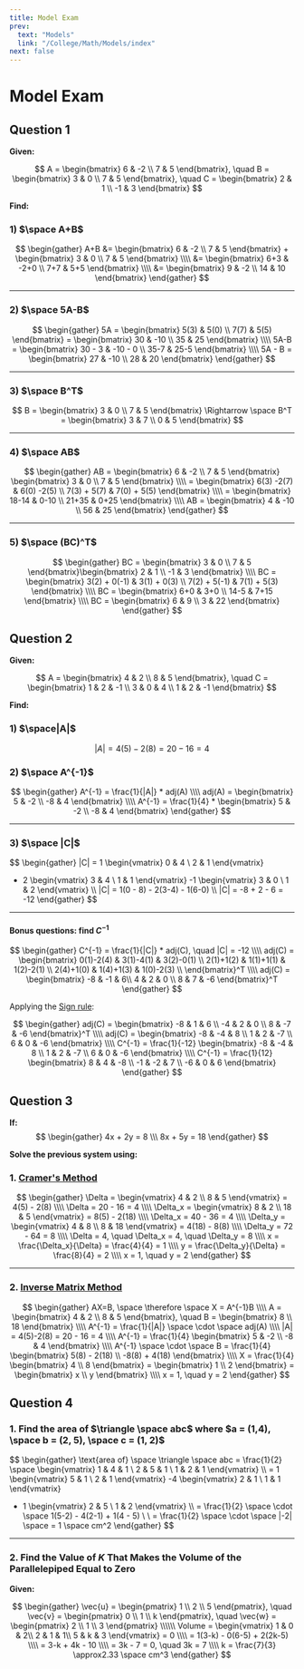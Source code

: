 ```yaml
---
title: Model Exam
prev:
  text: "Models"
  link: "/College/Math/Models/index"
next: false
---
```


# Model Exam

## Question 1

**Given:**

$$
A = \begin{bmatrix}
6 & -2 \\
7 & 5
\end{bmatrix}, \quad
B = \begin{bmatrix}
3 & 0 \\
7 & 5
\end{bmatrix}, \quad
C = \begin{bmatrix}
2 & 1 \\
-1 & 3
\end{bmatrix} 
$$

**Find:** 

### 1) $\space A+B$

$$
\begin{gather}
A+B &= \begin{bmatrix}
6 & -2 \\
7 & 5
\end{bmatrix} +
\begin{bmatrix}
3 & 0 \\
7 & 5
\end{bmatrix} 
\\\\
&= \begin{bmatrix}
6+3 & -2+0 \\
7+7 & 5+5
\end{bmatrix} 
\\\\
&= \begin{bmatrix}
9 & -2 \\
14 & 10
\end{bmatrix}
\end{gather}
$$


---

### 2) $\space 5A-B$

$$
\begin{gather}
5A = \begin{bmatrix}
5(3) & 5(0) \\
7(7) & 5(5)
\end{bmatrix}
= \begin{bmatrix}
30 & -10 \\
35 & 25
\end{bmatrix}
\\\\
5A-B = \begin{bmatrix}
30 - 3 & -10 - 0 \\
35-7 & 25-5
\end{bmatrix}
\\\\
5A - B = \begin{bmatrix}
27 & -10 \\
28 & 20
\end{bmatrix}
\end{gather}
$$

---

### 3) $\space B^T$

$$
B = \begin{bmatrix}
3 & 0 \\
7 & 5
\end{bmatrix}
\Rightarrow
\space B^T = \begin{bmatrix}
3 & 7 \\
0 & 5
\end{bmatrix}
$$

---

### 4) $\space AB$

$$
\begin{gather}
AB = \begin{bmatrix}
6 & -2 \\
7 & 5
\end{bmatrix} \begin{bmatrix}
3 & 0 \\
7 & 5
\end{bmatrix}
\\\\
= \begin{bmatrix}
6(3) -2(7) & 6(0) -2(5) \\
7(3) + 5(7) & 7(0) + 5(5)
\end{bmatrix}
\\\\
= \begin{bmatrix}
18-14 & 0-10 \\
21+35 & 0+25
\end{bmatrix}
\\\\
AB = \begin{bmatrix}
4 & -10 \\
56 & 25
\end{bmatrix}
\end{gather}
$$

---

### 5) $\space (BC)^T$

$$
\begin{gather}
BC = \begin{bmatrix}
3 & 0 \\
7 & 5
\end{bmatrix}\begin{bmatrix}
2 & 1 \\
-1 & 3
\end{bmatrix}
\\\\
BC = \begin{bmatrix}
3(2) + 0(-1) & 3(1) + 0(3) \\
7(2) + 5(-1) & 7(1) + 5(3)
\end{bmatrix}
\\\\
BC = \begin{bmatrix}
6+0 & 3+0 \\
14-5 & 7+15
\end{bmatrix} 
\\\\
BC = \begin{bmatrix}
6 & 9 \\
3 & 22
\end{bmatrix}
\end{gather}
$$

## Question 2

**Given:**

$$
A = \begin{bmatrix}
4 & 2 \\
8 & 5
\end{bmatrix}, \quad
C = \begin{bmatrix}
1 & 2 & -1 \\
3 & 0 & 4 \\
1 & 2 & -1
\end{bmatrix} 
$$

**Find:** 

### 1) $\space|A|$

$$
|A| = 4(5) - 2(8) = 20 - 16 = 4
$$

### 2) $\space A^{-1}$
$$
\begin{gather}
A^{-1} = \frac{1}{|A|} * adj(A)
\\\\
adj(A) = \begin{bmatrix}
5 & -2 \\
-8 & 4
\end{bmatrix}
\\\\
A^{-1} = \frac{1}{4} * \begin{bmatrix}
5 & -2 \\
-8 & 4
\end{bmatrix}
\end{gather}
$$

---

### 3) $\space |C|$

$$
\begin{gather}
|C| = 1 \begin{vmatrix}
0 & 4 \\
2 & 1
\end{vmatrix} 
- 2 \begin{vmatrix}
3 & 4 \\
1 & 1
\end{vmatrix} 
-1 \begin{vmatrix}
3 & 0 \\
1 & 2
\end{vmatrix}
\\\\
|C| = 1(0 - 8) - 2(3-4) - 1(6-0)
\\\\
|C| = -8 + 2 - 6 = -12
\end{gather}
$$

---

#### Bonus questions: find $C^{-1}$

$$
\begin{gather}
C^{-1} = \frac{1}{|C|} * adj(C), \quad
|C| = -12
\\\\
adj(C) = \begin{bmatrix}
0(1)-2(4) & 3(1)-4(1) & 3(2)-0(1) \\
2(1)+1(2) & 1(1)+1(1) & 1(2)-2(1) \\
2(4)+1(0) & 1(4)+1(3) & 1(0)-2(3) \\
\end{bmatrix}^T
\\\\
adj(C) = \begin{bmatrix}
-8 & -1 & 6\\
4 & 2 & 0 \\
8 & 7 & -6
\end{bmatrix}^T
\end{gather}
$$

Applying the [Sign rule](../Lectures/LectureTwo.md#sign-rule-for-determinants):

$$
\begin{gather}
adj(C) = \begin{bmatrix}
-8 & 1 & 6 \\
-4 & 2 & 0 \\
8 & -7 & -6
\end{bmatrix}^T
\\\\
adj(C) = \begin{bmatrix}
-8 & -4 & 8 \\
1 & 2 & -7 \\
6 & 0 & -6
\end{bmatrix}
\\\\
C^{-1} = \frac{1}{-12} 
\begin{bmatrix}
-8 & -4 & 8 \\
1 & 2 & -7 \\
6 & 0 & -6
\end{bmatrix}
\\\\
C^{-1} = \frac{1}{12} 
\begin{bmatrix}
8 & 4 & -8 \\
-1 & -2 & 7 \\
-6 & 0 & 6
\end{bmatrix}
\end{gather}
$$
## Question 3

**If:**
$$
\begin{gather}
4x + 2y = 8 \\\
8x + 5y = 18
\end{gather}
$$


**Solve the previous system using:** 
### 1. [Cramer's Method](../Lectures/LectureTwo.md#cramer-s-rule-for-solving-systems-of-equations)

$$
\begin{gather}
\Delta = \begin{vmatrix}
4 & 2 \\
8 & 5
\end{vmatrix} 
= 4(5) - 2(8) 
\\\\
\Delta = 20 - 16 = 4
\\\\
\Delta_x = \begin{vmatrix}
8 & 2 \\
18 & 5
\end{vmatrix} 
= 8(5) - 2(18) 
\\\\
\Delta_x = 40 - 36 = 4
\\\\
\Delta_y = \begin{vmatrix}
4 & 8 \\
8 & 18
\end{vmatrix} 
= 4(18) - 8(8) 
\\\\
\Delta_y = 72 - 64 = 8
\\\\
\Delta = 4, \quad
\Delta_x = 4, \quad
\Delta_y = 8
\\\\
x = \frac{\Delta_x}{\Delta} = \frac{4}{4} = 1
\\\\
y = \frac{\Delta_y}{\Delta} = \frac{8}{4} = 2
\\\\
x = 1, \quad y = 2
\end{gather}
$$

---

### 2. [Inverse Matrix Method](../Lectures/LectureTwo.md#inverse-and-systems-of-equations)

$$
\begin{gather}
AX=B, \space \therefore \space X = A^{-1}B
\\\\
A = \begin{bmatrix}
4 & 2 \\
8 & 5
\end{bmatrix}, \quad
B = \begin{bmatrix} 8 \\ 18 \end{bmatrix}
\\\\
A^{-1} = \frac{1}{|A|} \space \cdot \space adj(A)
\\\\
|A| = 4(5)-2(8) = 20 - 16 = 4 \\\\
A^{-1} = \frac{1}{4} \begin{bmatrix}
5 & -2 \\
-8 & 4
\end{bmatrix}
\\\\
A^{-1} \space \cdot  \space B = 
\frac{1}{4} \begin{bmatrix}
5(8) - 2(18) \\
-8(8) + 4(18)
\end{bmatrix}
\\\\
X = \frac{1}{4} \begin{bmatrix}
4 \\ 8
\end{bmatrix} = \begin{bmatrix}
1 \\ 2
\end{bmatrix} = \begin{bmatrix}
x \\ y
\end{bmatrix}
\\\\
x = 1, \quad y = 2
\end{gather}
$$



## Question 4

### 1. Find the area of $\triangle \space abc$ where $a = (1,4), \space b = (2, 5), \space c = (1, 2)$

$$
\begin{gather}
\text{area of} \space \triangle \space abc
= \frac{1}{2} \space
\begin{vmatrix}
1 & 4 & 1 \\
2 & 5 & 1 \\
1 & 2 & 1
\end{vmatrix}
\\\\
= 1 \begin{vmatrix}
5 & 1 \\
2 & 1
\end{vmatrix}
-4 \begin{vmatrix}
2 & 1 \\
1 & 1
\end{vmatrix}
+ 1 \begin{vmatrix}
2 & 5 \\
1 & 2
\end{vmatrix}
\\\\
= \frac{1}{2} \space \cdot \space 1(5-2) - 4(2-1) + 1(4 - 5) \\ \\
= \frac{1}{2} \space \cdot \space |-2| \space = 1 \space cm^2
\end{gather}
$$

---

### 2. Find the Value of $K$ That Makes the Volume of the Parallelepiped Equal to Zero

**Given:**

$$
\begin{gather}
\vec{u} = \begin{pmatrix}
1 \\ 2 \\ 5
\end{pmatrix}, \quad
\vec{v} = \begin{pmatrix}
0 \\ 1 \\ k
\end{pmatrix}, \quad
\vec{w} = \begin{pmatrix}
2 \\ 1 \\ 3
\end{pmatrix}
\\\\\\
Volume = \begin{vmatrix}
1 & 0 & 2\\ 
2 & 1 & 1\\ 
5 & k & 3
\end{vmatrix} = 0
\\\\
= 1(3-k) - 0(6-5) + 2(2k-5)
\\\\
= 3-k + 4k - 10 
\\\\ 
= 3k - 7 = 0, \quad 3k = 7
\\\\
k = \frac{7}{3} \approx2.33 \space cm^3
\end{gather}
$$

